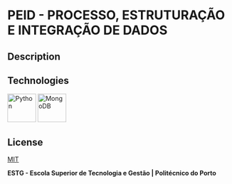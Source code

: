 # PEID - PROCESSO, ESTRUTURAÇÃO E INTEGRAÇÃO DE DADOS

## Description

## Technologies

[<img src="https://cdn.jsdelivr.net/gh/devicons/devicon/icons/python/python-original.svg" alt="Python" width="64" height="64" />](https://www.python.org/)
[<img src="https://cdn.jsdelivr.net/gh/devicons/devicon/icons/mongodb/mongodb-original.svg" alt="MongoDB" width="64" height="64" />](https://www.mongodb.com/)

## License

[MIT](https://github.com/WallQ/PEID/blob/master/LICENSE)

**ESTG - Escola Superior de Tecnologia e Gestão | Politécnico do Porto**
